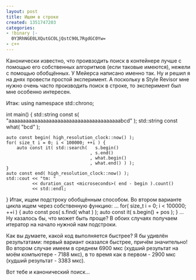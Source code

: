 ```yaml
---
layout: post
title: Ищем в строке
created: 1351747203
categories:
- !binary |-
  0Y3RhNGE0LXQutGC0LjQstC90L7RgdGC0Yw=
- c++
---
```

Канонически известно, что проивзодить поиск в контейнере лучше с помощью его собственных алгоритмов (если таковые имеются), нежели с помощью обобщённых. У Мейерса написано именно так. Ну и решил я на днях провести простой эксперимент. А поскольку в Style Revisor мне нужно очень часто производить поиск в строке, то эксперимент был мне особенно интересен.

Итак:
<cpp>
using namespace std::chrono;

int main() {
    std::string const s( "aaaaaaaaaaaaaaaaaaaaaaaaaaaaaaaaaaaaaaabcd" );
    std::string const what( "bcd" );
    
    auto const begin( high_resolution_clock::now() );
    for( size_t i = 0; i < 100000; ++i ) {
        auto const it( std::search(   s.begin()
                                    , s.end()
                                    , what.begin()
                                    , what.end() ) );
    }
    auto const end( high_resolution_clock::now() );
    std::cout << "tm: " 
              << duration_cast <microseconds>( end - begin ).count() 
              << std::endl;
}
</cpp>Итак, ищем подстроку обобщённым способом. Во втором варианте цикла ищем через собственную функцию:
<cpp>
    ...
    for( size_t i = 0; i < 100000; ++i ) {
        auto const pos( s.find( what ) );
        auto const it( s.begin() + pos );
    }
    ...
</cpp>Ну казалось бы, что может быть проще? В обоих случаях получаем итератор на начало нужной нам подстроки.

Как вы думаете, какой код выполняется быстрее? Я бы удивлён результатами: первый вариант оказался быстрее, причём значительно! Во втором случае имеем в среднем 6900 мкс (худший результат на моём компьютере - 7188 мкс), в то время как в первом - 2900 мкс (худший результат - 3383 мкс).

Вот тебе и канонический поиск...
